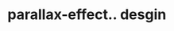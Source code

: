 # parallax-effect.. desgin                                                                                                                                               
